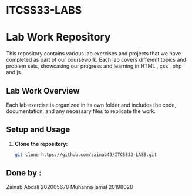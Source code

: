 # ITCSS33-LABS
# Lab Work Repository

This repository contains various lab exercises and projects that we have completed as part of our coursework. Each lab covers different topics and problem sets, showcasing our progress and learning in HTML , css , php and js.

## Lab Work Overview


Each lab exercise is organized in its own folder and includes the code, documentation, and any necessary files to replicate the work.

## Setup and Usage

1. **Clone the repository:**

   ```bash
   git clone https://github.com/zainab49/ITCSS33-LABS.git

## Done by  :
  Zainab Abdali  202005678 
  Muhanna jamal 20198028
  

